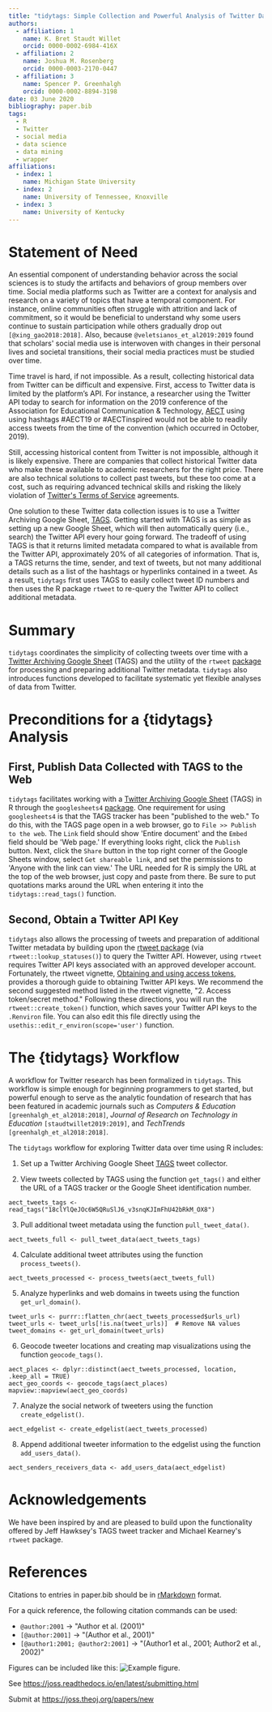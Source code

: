 ```yaml
---
title: "tidytags: Simple Collection and Powerful Analysis of Twitter Data""
authors:
  - affiliation: 1
    name: K. Bret Staudt Willet
    orcid: 0000-0002-6984-416X
  - affiliation: 2
    name: Joshua M. Rosenberg
    orcid: 0000-0003-2170-0447
  - affiliation: 3
    name: Spencer P. Greenhalgh
    orcid: 0000-0002-8894-3198
date: 03 June 2020
bibliography: paper.bib
tags:
  - R
  - Twitter
  - social media
  - data science
  - data mining
  - wrapper
affiliations:
  - index: 1
    name: Michigan State University
  - index: 2
    name: University of Tennessee, Knoxville
  - index: 3
    name: University of Kentucky
---
```


# Statement of Need

An essential component of understanding behavior across the social sciences is to study the artifacts and behaviors of group members over time. Social media platforms such as Twitter are a context for analysis and research on a variety of topics that have a temporal component. For instance, online communities often struggle with attrition and lack of commitment, so it would be beneficial to understand why some users continue to sustain participation while others gradually drop out `[@xing_gao2018:2018]`. Also, because `@veletsianos_et_al2019:2019` found that scholars' social media use is interwoven with changes in their personal lives and societal transitions, their social media practices must be studied over time.

Time travel is hard, if not impossible. As a result, collecting historical data from Twitter can be difficult and expensive. First, access to Twitter data is limited by the platform’s API. For instance, a researcher using the Twitter API today to search for information on the 2019 conference of the Association for Educational Communication & Technology, [AECT](https://aect.org/) using using hashtags #AECT19 or #AECTinspired would not be able to readily access tweets from the time of the convention (which occurred in October, 2019). 

Still, accessing historical content from Twitter is not impossible, although it is likely expensive. There are companies that collect historical Twitter data who make these available to academic researchers for the right price. There are also technical solutions to collect past tweets, but these too come at a cost, such as requiring advanced technical skills and risking the likely violation of [Twitter's Terms of Service](https://twitter.com/en/tos) agreements.

One solution to these Twitter data collection issues is to use a Twitter Archiving Google Sheet, [TAGS](https://tags.hawksey.info/). Getting started with TAGS is as simple as setting up a new Google Sheet, which will then automatically query (i.e., search) the Twitter API every hour going forward. The tradeoff of using TAGS is that it returns limited metadata compared to what is available from the Twitter API, approximately 20% of all categories of information. That is, a TAGS returns the time, sender, and text of tweets, but not many additional details such as a list of the hashtags or hyperlinks contained in a tweet. As a result, ``tidytags`` first uses TAGS to easily collect tweet ID numbers and then uses the R package ``rtweet`` to re-query the Twitter API to collect additional metadata.

# Summary

``tidytags`` coordinates the simplicity of collecting tweets over time with a [Twitter Archiving Google Sheet](https://tags.hawksey.info/) (TAGS) and the utility of the ``rtweet`` [package](https://rtweet.info/) for processing and preparing additional Twitter metadata. ``tidytags`` also introduces functions developed to facilitate systematic yet flexible analyses of data from Twitter.

# Preconditions for a {tidytags} Analysis

## First, Publish Data Collected with TAGS to the Web

``tidytags`` facilitates working with a [Twitter Archiving Google Sheet](https://tags.hawksey.info/) (TAGS) in R through the ``googlesheets4`` [package](https://CRAN.R-project.org/package=googlesheets4). One requirement for using ``googlesheets4`` is that the TAGS tracker has been "published to the web." To do this, with the TAGS page open in a web browser, go to `File >> Publish to the web`. The `Link` field should show 'Entire document' and the `Embed` field should be 'Web page.' If everything looks right, click the `Publish` button. Next, click the `Share` button in the top right corner of the Google Sheets window, select `Get shareable link`, and set the permissions to 'Anyone with the link can view.' The URL needed for R is simply the URL at the top of the web browser, just copy and paste from there. Be sure to put quotations marks around the URL when entering it into the `tidytags::read_tags()` function.

## Second, Obtain a Twitter API Key

``tidytags`` also allows the processing of tweets and preparation of additional Twitter metadata by building upon the  [rtweet package](https://rtweet.info/) (via `rtweet::lookup_statuses()`) to query the Twitter API. However, using ``rtweet`` requires Twitter API keys associated with an approved developer account. Fortunately, the rtweet vignette, [Obtaining and using access tokens](https://rtweet.info/articles/auth.html), provides a thorough guide to obtaining Twitter API keys. We recommend the second suggested method listed in the rtweet vignette, "2. Access token/secret method." Following these directions, you will run the `rtweet::create_token()` function, which saves your Twitter API keys to the `.Renviron` file. You can also edit this file directly using the `usethis::edit_r_environ(scope='user')` function.

# The {tidytags} Workflow

A workflow for Twitter research has been formalized in ``tidytags``. This workflow is simple enough for beginning programmers to get started, but powerful enough to serve as the analytic foundation of research that has been featured in academic journals such as *Computers & Education* `[greenhalgh_et_al2018:2018]`, *Journal of Research on Technology in Education* `[staudtwillet2019:2019]`, and *TechTrends* `[greenhalgh_et_al2018:2018]`.

The ``tidytags`` workflow for exploring Twitter data over time using R includes:

1. Set up a Twitter Archiving Google Sheet [TAGS](https://tags.hawksey.info/) tweet collector.

2. View tweets collected by TAGS using the function `get_tags()` and either the URL of a TAGS tracker or the Google Sheet identification number.

```{r}
aect_tweets_tags <- read_tags("18clYlQeJOc6W5QRuSlJ6_v3snqKJImFhU42bRkM_OX8")
```

3. Pull additional tweet metadata using the function `pull_tweet_data()`.

```{r}
aect_tweets_full <- pull_tweet_data(aect_tweets_tags)
```

4. Calculate additional tweet attributes using the function `process_tweets()`.

```{r}
aect_tweets_processed <- process_tweets(aect_tweets_full)
```

5. Analyze hyperlinks and web domains in tweets using the function `get_url_domain()`.

```{r}
tweet_urls <- purrr::flatten_chr(aect_tweets_processed$urls_url)
tweet_urls <- tweet_urls[!is.na(tweet_urls)]  # Remove NA values
tweet_domains <- get_url_domain(tweet_urls)
```

6. Geocode tweeter locations and creating map visualizations using the function `geocode_tags()`.

```{r}
aect_places <- dplyr::distinct(aect_tweets_processed, location, .keep_all = TRUE)
aect_geo_coords <- geocode_tags(aect_places)
mapview::mapview(aect_geo_coords)
```

7. Analyze the social network of tweeters using the function `create_edgelist()`.

```{r}
aect_edgelist <- create_edgelist(aect_tweets_processed)
```

8. Append additional tweeter information to the edgelist using the function `add_users_data()`.

```{r}
aect_senders_receivers_data <- add_users_data(aect_edgelist)
```

# Acknowledgements

We have been inspired by and are pleased to build upon the functionality offered by Jeff Hawksey's TAGS tweet tracker and Michael Kearney's ``rtweet`` package.

# References







Citations to entries in paper.bib should be in
[rMarkdown](http://rmarkdown.rstudio.com/authoring_bibliographies_and_citations.html)
format.

For a quick reference, the following citation commands can be used:
- `@author:2001`  ->  "Author et al. (2001)"
- `[@author:2001]` -> "(Author et al., 2001)"
- `[@author1:2001; @author2:2001]` -> "(Author1 et al., 2001; Author2 et al., 2002)"


Figures can be included like this: ![Example figure.](figure.png)

See https://joss.readthedocs.io/en/latest/submitting.html

Submit at https://joss.theoj.org/papers/new
